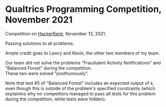 # Qualtrics Programming Competition, November 2021

Competition on [HackerRank](https://www.hackerrank.com/q-hack-2021), November 13, 2021.

Passing solutions to all problems.

Ample credit goes to Lawry and Kevin, the other two members of my team.

Our team did not solve the problems "Fraudulent Activity Notifications" and "Balanced Forest" during the competition.  
These two were solved "posthumously".

Note that test #5 of "Balanced Forest" includes an expected output of `0`, even though this is outside of the problem's specified constraints
(which explainins why no competitors managed to pass all tests for this problem during the competition, while tests were hidden).

